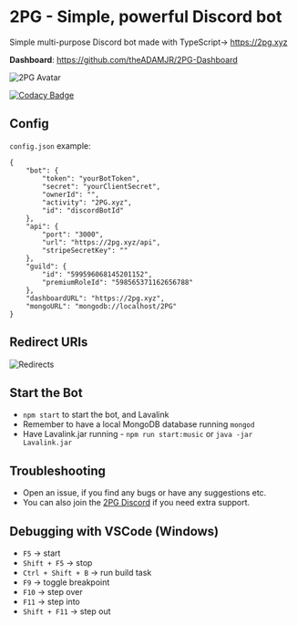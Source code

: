 # 2PG - Simple, powerful Discord bot
Simple multi-purpose Discord bot made with TypeScript-> https://2pg.xyz

**Dashboard**: https://github.com/theADAMJR/2PG-Dashboard

![2PG Avatar](https://i.ibb.co/h2BjCJh/2pg-smol.png)

[![Codacy Badge](https://api.codacy.com/project/badge/Grade/8d6c9610e0eb4ae5a4045ab3b92f80bc)](https://www.codacy.com/manual/ADAMJR/2PG?utm_source=github.com&amp;utm_medium=referral&amp;utm_content=theADAMJR/2PG&amp;utm_campaign=Badge_Grade)

## Config
`config.json` example:
```
{
    "bot": {
        "token": "yourBotToken",
        "secret": "yourClientSecret",
        "ownerId": "",
        "activity": "2PG.xyz",
        "id": "discordBotId"
    },
    "api": {
        "port": "3000",
        "url": "https://2pg.xyz/api",
        "stripeSecretKey": ""
    },
    "guild": {
        "id": "599596068145201152",
        "premiumRoleId": "598565371162656788"
    },
    "dashboardURL": "https://2pg.xyz",
    "mongoURL": "mongodb://localhost/2PG"
}
```

## Redirect URIs
![Redirects](https://i.ibb.co/9pbfVwL/updated-redirects.png)

## Start the Bot
- `npm start` to start the bot, and Lavalink
- Remember to have a local MongoDB database running `mongod`
- Have Lavalink.jar running - `npm run start:music` or `java -jar Lavalink.jar`

## Troubleshooting
- Open an issue, if you find any bugs or have any suggestions etc.
- You can also join the [2PG Discord](https://discord.gg/24tycau) if you need extra support.

## Debugging with VSCode (Windows)
* `F5` -> start
* `Shift + F5` -> stop
* `Ctrl + Shift + B` -> run build task
* `F9` -> toggle breakpoint
* `F10` -> step over
* `F11` -> step into
* `Shift + F11` -> step out
